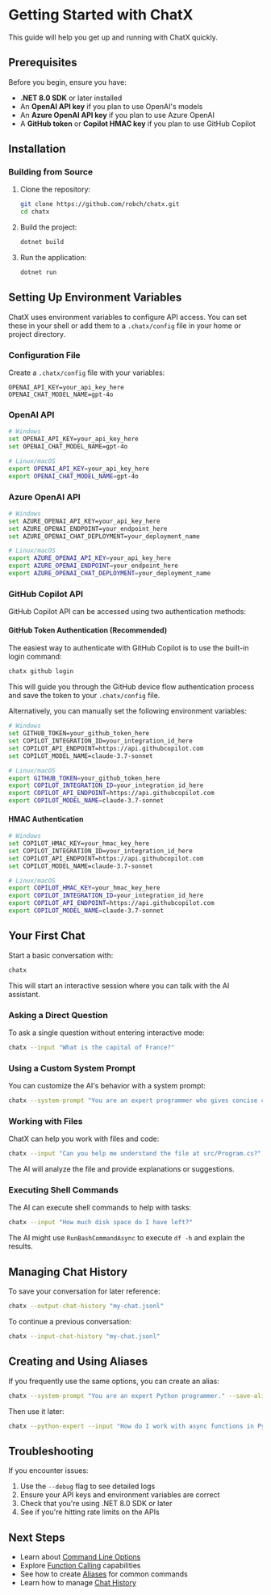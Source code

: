 # Getting Started with ChatX

This guide will help you get up and running with ChatX quickly.

## Prerequisites

Before you begin, ensure you have:

- **.NET 8.0 SDK** or later installed
- An **OpenAI API key** if you plan to use OpenAI's models
- An **Azure OpenAI API key** if you plan to use Azure OpenAI
- A **GitHub token** or **Copilot HMAC key** if you plan to use GitHub Copilot

## Installation

### Building from Source

1. Clone the repository:
   ```bash
   git clone https://github.com/robch/chatx.git
   cd chatx
   ```

2. Build the project:
   ```bash
   dotnet build
   ```

3. Run the application:
   ```bash
   dotnet run
   ```

## Setting Up Environment Variables

ChatX uses environment variables to configure API access. You can set these in your shell or add them to a `.chatx/config` file in your home or project directory.

### Configuration File

Create a `.chatx/config` file with your variables:

```
OPENAI_API_KEY=your_api_key_here
OPENAI_CHAT_MODEL_NAME=gpt-4o
```

### OpenAI API

```bash
# Windows
set OPENAI_API_KEY=your_api_key_here
set OPENAI_CHAT_MODEL_NAME=gpt-4o

# Linux/macOS
export OPENAI_API_KEY=your_api_key_here
export OPENAI_CHAT_MODEL_NAME=gpt-4o
```

### Azure OpenAI API

```bash
# Windows
set AZURE_OPENAI_API_KEY=your_api_key_here
set AZURE_OPENAI_ENDPOINT=your_endpoint_here
set AZURE_OPENAI_CHAT_DEPLOYMENT=your_deployment_name

# Linux/macOS
export AZURE_OPENAI_API_KEY=your_api_key_here
export AZURE_OPENAI_ENDPOINT=your_endpoint_here
export AZURE_OPENAI_CHAT_DEPLOYMENT=your_deployment_name
```

### GitHub Copilot API

GitHub Copilot API can be accessed using two authentication methods:

#### GitHub Token Authentication (Recommended)

The easiest way to authenticate with GitHub Copilot is to use the built-in login command:

```bash
chatx github login
```

This will guide you through the GitHub device flow authentication process and save the token to your `.chatx/config` file.

Alternatively, you can manually set the following environment variables:

```bash
# Windows
set GITHUB_TOKEN=your_github_token_here
set COPILOT_INTEGRATION_ID=your_integration_id_here
set COPILOT_API_ENDPOINT=https://api.githubcopilot.com
set COPILOT_MODEL_NAME=claude-3.7-sonnet

# Linux/macOS
export GITHUB_TOKEN=your_github_token_here
export COPILOT_INTEGRATION_ID=your_integration_id_here
export COPILOT_API_ENDPOINT=https://api.githubcopilot.com
export COPILOT_MODEL_NAME=claude-3.7-sonnet
```

#### HMAC Authentication

```bash
# Windows
set COPILOT_HMAC_KEY=your_hmac_key_here
set COPILOT_INTEGRATION_ID=your_integration_id_here
set COPILOT_API_ENDPOINT=https://api.githubcopilot.com
set COPILOT_MODEL_NAME=claude-3.7-sonnet

# Linux/macOS
export COPILOT_HMAC_KEY=your_hmac_key_here
export COPILOT_INTEGRATION_ID=your_integration_id_here
export COPILOT_API_ENDPOINT=https://api.githubcopilot.com
export COPILOT_MODEL_NAME=claude-3.7-sonnet
```

## Your First Chat

Start a basic conversation with:

```bash
chatx
```

This will start an interactive session where you can talk with the AI assistant.

### Asking a Direct Question

To ask a single question without entering interactive mode:

```bash
chatx --input "What is the capital of France?"
```

### Using a Custom System Prompt

You can customize the AI's behavior with a system prompt:

```bash
chatx --system-prompt "You are an expert programmer who gives concise code examples."
```

### Working with Files

ChatX can help you work with files and code:

```bash
chatx --input "Can you help me understand the file at src/Program.cs?"
```

The AI will analyze the file and provide explanations or suggestions.

### Executing Shell Commands

The AI can execute shell commands to help with tasks:

```bash
chatx --input "How much disk space do I have left?"
```

The AI might use `RunBashCommandAsync` to execute `df -h` and explain the results.

## Managing Chat History

To save your conversation for later reference:

```bash
chatx --output-chat-history "my-chat.jsonl"
```

To continue a previous conversation:

```bash
chatx --input-chat-history "my-chat.jsonl"
```

## Creating and Using Aliases

If you frequently use the same options, you can create an alias:

```bash
chatx --system-prompt "You are an expert Python programmer." --save-alias python-expert
```

Then use it later:

```bash
chatx --python-expert --input "How do I work with async functions in Python?"
```

## Troubleshooting

If you encounter issues:

1. Use the `--debug` flag to see detailed logs
2. Ensure your API keys and environment variables are correct
3. Check that you're using .NET 8.0 SDK or later
4. See if you're hitting rate limits on the APIs

## Next Steps

- Learn about [Command Line Options](cli-options.md)
- Explore [Function Calling](function-calling.md) capabilities
- See how to create [Aliases](aliases.md) for common commands
- Learn how to manage [Chat History](chat-history.md)